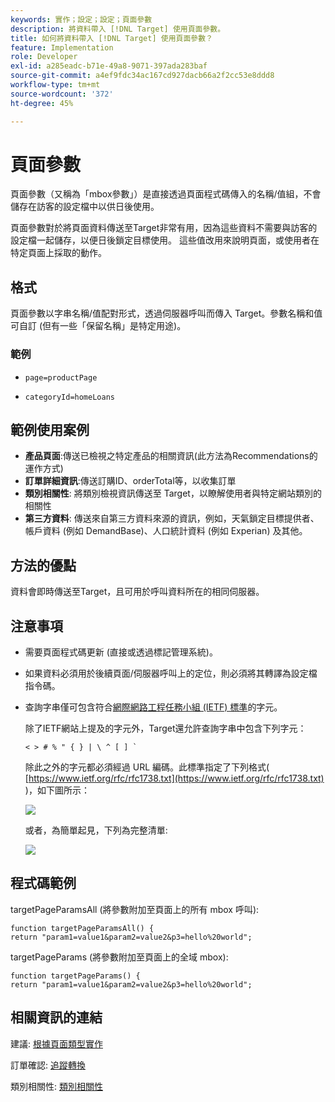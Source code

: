 ```yaml
---
keywords: 實作；設定；設定；頁面參數
description: 將資料帶入 [!DNL Target] 使用頁面參數。
title: 如何將資料帶入 [!DNL Target] 使用頁面參數？
feature: Implementation
role: Developer
exl-id: a285eadc-b71e-49a8-9071-397ada283baf
source-git-commit: a4ef9fdc34ac167cd927dacb66a2f2cc53e8ddd8
workflow-type: tm+mt
source-wordcount: '372'
ht-degree: 45%

---
```


# 頁面參數

頁面參數（又稱為「mbox參數」）是直接透過頁面程式碼傳入的名稱/值組，不會儲存在訪客的設定檔中以供日後使用。

頁面參數對於將頁面資料傳送至Target非常有用，因為這些資料不需要與訪客的設定檔一起儲存，以便日後鎖定目標使用。 這些值改用來說明頁面，或使用者在特定頁面上採取的動作。

## 格式

頁面參數以字串名稱/值配對形式，透過伺服器呼叫而傳入 Target。參數名稱和值可自訂 (但有一些「保留名稱」是特定用途)。

### 範例

* `page=productPage`

* `categoryId=homeLoans`

## 範例使用案例

* **產品頁面**:傳送已檢視之特定產品的相關資訊(此方法為Recommendations的運作方式)
* **訂單詳細資訊**:傳送訂購ID、orderTotal等，以收集訂單
* **類別相關性**: 將類別檢視資訊傳送至 Target，以瞭解使用者與特定網站類別的相關性
* **第三方資料**: 傳送來自第三方資料來源的資訊，例如，天氣鎖定目標提供者、帳戶資料 (例如 DemandBase)、人口統計資料 (例如 Experian) 及其他。

## 方法的優點

資料會即時傳送至Target，且可用於呼叫資料所在的相同伺服器。

## 注意事項

* 需要頁面程式碼更新 (直接或透過標記管理系統)。
* 如果資料必須用於後續頁面/伺服器呼叫上的定位，則必須將其轉譯為設定檔指令碼。
* 查詢字串僅可包含符合[網際網路工程任務小組 (IETF) 標準](https://www.ietf.org/rfc/rfc3986.txt)的字元。

   除了IETF網站上提及的字元外，Target還允許查詢字串中包含下列字元：

   ```< > # % " { } | \ ^ [ ] ` ```

   除此之外的字元都必須經過 URL 編碼。此標準指定了下列格式( [https://www.ietf.org/rfc/rfc1738.txt](https://www.ietf.org/rfc/rfc1738.txt) )，如下圖所示：

   ![](assets/ietf1.png)

   或者，為簡單起見，下列為完整清單:

   ![](assets/ietf2.png)

## 程式碼範例

targetPageParamsAll (將參數附加至頁面上的所有 mbox 呼叫):

`function targetPageParamsAll() { return "param1=value1&param2=value2&p3=hello%20world";`

targetPageParams (將參數附加至頁面上的全域 mbox):

`function targetPageParams() { return "param1=value1&param2=value2&p3=hello%20world";`

## 相關資訊的連結

建議: [根據頁面類型實作](/help/c-recommendations/plan-implement.md#reference_DE38BB07BD3C4511B176CDAB45E126FC)

訂單確認: [追蹤轉換](/help/c-implementing-target/c-implementing-target-for-client-side-web/how-to-deployatjs/implementing-target-without-a-tag-manager.md#task_E85D2F64FEB84201A594F2288FABF053)

類別相關性: [類別相關性](/help/c-target/c-visitor-profile/category-affinity.md#concept_75EC1E1123014448B8B92AD16B2D72CC)
